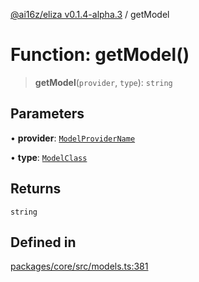 [@ai16z/eliza v0.1.4-alpha.3](../index.md) / getModel

# Function: getModel()

> **getModel**(`provider`, `type`): `string`

## Parameters

• **provider**: [`ModelProviderName`](../enumerations/ModelProviderName.md)

• **type**: [`ModelClass`](../enumerations/ModelClass.md)

## Returns

`string`

## Defined in

[packages/core/src/models.ts:381](https://github.com/caevilization/cvl-cuckoo-eliza/blob/main/packages/core/src/models.ts#L381)
